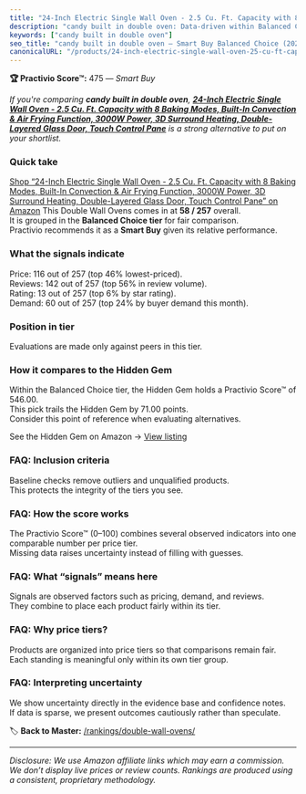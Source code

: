 ```yaml
---
title: "24-Inch Electric Single Wall Oven - 2.5 Cu. Ft. Capacity with 8 Baking Modes, Built-In Convection & Air Frying Function, 3000W Power, 3D Surround Heating, Double-Layered Glass Door, Touch Control Pane"
description: "candy built in double oven: Data-driven within Balanced Choice ranking using the Practivio Score™. Positioned by quality, value, demand, findability, momentum."
keywords: ["candy built in double oven"]
seo_title: "candy built in double oven — Smart Buy Balanced Choice (2025)"
canonicalURL: "/products/24-inch-electric-single-wall-oven-25-cu-ft-capacity-with-8-baking-modes-built-in-convection-air-frying-function-3000w-power-3d-surround-heating-double-layered-glass-door-touch-control-pane-B0DY4B9SHC/"
---
```


**🏆 Practivio Score™:** 475 — _Smart Buy_


*If you're comparing **candy built in double oven**, **[24-Inch Electric Single Wall Oven - 2.5 Cu. Ft. Capacity with 8 Baking Modes, Built-In Convection & Air Frying Function, 3000W Power, 3D Surround Heating, Double-Layered Glass Door, Touch Control Pane](https://www.amazon.com/dp/B0DY4B9SHC?tag=practivio-20)** is a strong alternative to put on your shortlist.*
### Quick take
[Shop “24-Inch Electric Single Wall Oven - 2.5 Cu. Ft. Capacity with 8 Baking Modes, Built-In Convection & Air Frying Function, 3000W Power, 3D Surround Heating, Double-Layered Glass Door, Touch Control Pane” on Amazon](https://www.amazon.com/dp/B0DY4B9SHC?tag=practivio-20)
This Double Wall Ovens comes in at **58 / 257** overall.  
It is grouped in the **Balanced Choice tier** for fair comparison.  
Practivio recommends it as a **Smart Buy** given its relative performance.

### What the signals indicate
Price: 116 out of 257 (top 46% lowest-priced).  
Reviews: 142 out of 257 (top 56% in review volume).  
Rating: 13 out of 257 (top 6% by star rating).  
Demand: 60 out of 257 (top 24% by buyer demand this month).

### Position in tier
Evaluations are made only against peers in this tier.

### How it compares to the Hidden Gem
Within the Balanced Choice tier, the Hidden Gem holds a Practivio Score™ of 546.00.  
This pick trails the Hidden Gem by 71.00 points.  
Consider this point of reference when evaluating alternatives.  

See the Hidden Gem on Amazon → [View listing](https://www.amazon.com/dp/B09B7SB46R?tag=practivio-20)

### FAQ: Inclusion criteria
Baseline checks remove outliers and unqualified products.  
This protects the integrity of the tiers you see.

### FAQ: How the score works
The Practivio Score™ (0–100) combines several observed indicators into one comparable number per price tier.  
Missing data raises uncertainty instead of filling with guesses.

### FAQ: What “signals” means here
Signals are observed factors such as pricing, demand, and reviews.  
They combine to place each product fairly within its tier.

### FAQ: Why price tiers?
Products are organized into price tiers so that comparisons remain fair.  
Each standing is meaningful only within its own tier group.

### FAQ: Interpreting uncertainty
We show uncertainty directly in the evidence base and confidence notes.  
If data is sparse, we present outcomes cautiously rather than speculate.


🏷️ **Back to Master:** [/rankings/double-wall-ovens/](/rankings/double-wall-ovens/)

---
_Disclosure: We use Amazon affiliate links which may earn a commission. We don’t display live prices or review counts. Rankings are produced using a consistent, proprietary methodology._
